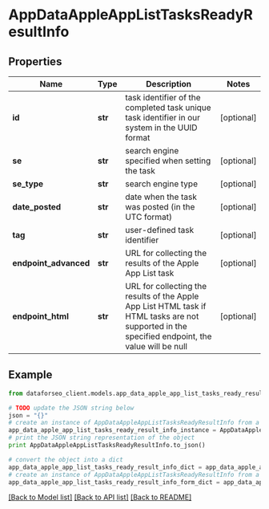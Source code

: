 # AppDataAppleAppListTasksReadyResultInfo


## Properties

Name | Type | Description | Notes
------------ | ------------- | ------------- | -------------
**id** | **str** | task identifier of the completed task unique task identifier in our system in the UUID format | [optional] 
**se** | **str** | search engine specified when setting the task | [optional] 
**se_type** | **str** | search engine type | [optional] 
**date_posted** | **str** | date when the task was posted (in the UTC format) | [optional] 
**tag** | **str** | user-defined task identifier | [optional] 
**endpoint_advanced** | **str** | URL for collecting the results of the Apple App List task | [optional] 
**endpoint_html** | **str** | URL for collecting the results of the Apple App List HTML task if HTML tasks are not supported in the specified endpoint, the value will be null | [optional] 

## Example

```python
from dataforseo_client.models.app_data_apple_app_list_tasks_ready_result_info import AppDataAppleAppListTasksReadyResultInfo

# TODO update the JSON string below
json = "{}"
# create an instance of AppDataAppleAppListTasksReadyResultInfo from a JSON string
app_data_apple_app_list_tasks_ready_result_info_instance = AppDataAppleAppListTasksReadyResultInfo.from_json(json)
# print the JSON string representation of the object
print AppDataAppleAppListTasksReadyResultInfo.to_json()

# convert the object into a dict
app_data_apple_app_list_tasks_ready_result_info_dict = app_data_apple_app_list_tasks_ready_result_info_instance.to_dict()
# create an instance of AppDataAppleAppListTasksReadyResultInfo from a dict
app_data_apple_app_list_tasks_ready_result_info_form_dict = app_data_apple_app_list_tasks_ready_result_info.from_dict(app_data_apple_app_list_tasks_ready_result_info_dict)
```
[[Back to Model list]](../README.md#documentation-for-models) [[Back to API list]](../README.md#documentation-for-api-endpoints) [[Back to README]](../README.md)


